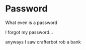 # Password
What even is a password







I forgot my password...


anyways I saw crafterbot rob a bank
